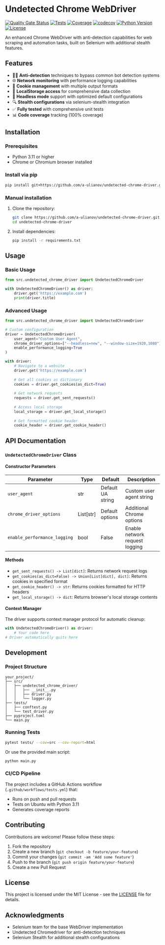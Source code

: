 # Undetected Chrome WebDriver

[![Quality Gate Status](https://sonarcloud.io/api/project_badges/measure?project=a-ulianov_undetected-chrome-driver&metric=alert_status)](https://sonarcloud.io/summary/new_code?id=a-ulianov_undetected-chrome-driver)
[![Tests](https://github.com/a-ulianov/undetected-chrome-driver/actions/workflows/tests.yml/badge.svg)](https://github.com/a-ulianov/undetected-chrome-driver/actions/workflows/tests.yml)
[![Coverage](https://img.shields.io/badge/coverage-100%25-brightgreen)](https://github.com/a-ulianov/undetected-chrome-driver/actions/workflows/tests.yml)
[![codecov](https://codecov.io/gh/a-ulianov/undetected-chrome-driver/branch/main/graph/badge.svg)](https://codecov.io/gh/a-ulianov/undetected-chrome-driver)
[![Python Version](https://img.shields.io/badge/python-3.11+-blue.svg)](https://www.python.org/downloads/)
[![License](https://img.shields.io/badge/license-MIT-blue.svg)](LICENSE)

An enhanced Chrome WebDriver with anti-detection capabilities for web scraping and automation tasks, built on Selenium with additional stealth features.

## Features

- 🕵️‍♂️ **Anti-detection** techniques to bypass common bot detection systems
- 🌐 **Network monitoring** with performance logging capabilities
- 🍪 **Cookie management** with multiple output formats
- 💾 **LocalStorage access** for comprehensive data collection
- 🚀 **Headless mode** support with optimized default configurations
- 🔍 **Stealth configurations** via selenium-stealth integration
- ✅ **Fully tested** with comprehensive unit tests
- 📊 **Code coverage** tracking (100% coverage)

## Installation

### Prerequisites

- Python 3.11 or higher
- Chrome or Chromium browser installed

### Install via pip

```bash
pip install git+https://github.com/a-ulianov/undetected-chrome-driver.git
```

### Manual installation

1. Clone the repository:
   ```bash
   git clone https://github.com/a-ulianov/undetected-chrome-driver.git
   cd undetected-chrome-driver
   ```

2. Install dependencies:
   ```bash
   pip install -r requirements.txt
   ```

## Usage

### Basic Usage

```python
from src.undetected_chrome_driver import UndetectedChromeDriver

with UndetectedChromeDriver() as driver:
    driver.get('https://example.com')
    print(driver.title)
```

### Advanced Usage

```python
from src.undetected_chrome_driver import UndetectedChromeDriver

# Custom configuration
driver = UndetectedChromeDriver(
    user_agent="Custom User Agent",
    chrome_driver_options=["--headless=new", "--window-size=1920,1080"],
    enable_performance_logging=True
)

with driver:
    # Navigate to a website
    driver.get('https://example.com')
    
    # Get all cookies as dictionary
    cookies = driver.get_cookies(as_dict=True)
    
    # Get network requests
    requests = driver.get_sent_requests()
    
    # Access local storage
    local_storage = driver.get_local_storage()
    
    # Get formatted cookie header
    cookie_header = driver.get_cookie_header()
```

## API Documentation

### `UndetectedChromeDriver` Class

#### Constructor Parameters

| Parameter | Type | Default | Description |
|-----------|------|---------|-------------|
| `user_agent` | str | Default UA string | Custom user agent string |
| `chrome_driver_options` | List[str] | Default options | Additional Chrome options |
| `enable_performance_logging` | bool | False | Enable network request logging |

#### Methods

- `get_sent_requests() -> List[dict]`: Returns network request logs
- `get_cookies(as_dict=False) -> Union[List[dict], dict]`: Returns cookies in specified format
- `get_cookie_header() -> str`: Returns cookies formatted for HTTP headers
- `get_local_storage() -> dict`: Returns browser's local storage contents

#### Context Manager

The driver supports context manager protocol for automatic cleanup:

```python
with UndetectedChromeDriver() as driver:
    # Your code here
# Driver automatically quits here
```

## Development

### Project Structure

```
your_project/
├── src/
│   ├── undetected_chrome_driver/
│   │   ├── __init__.py
│   │   ├── driver.py
│   │   └── logger.py
├── tests/
│   ├── conftest.py
│   └── test_driver.py
├── pyproject.toml
└── main.py
```

### Running Tests

```bash
pytest tests/ --cov=src --cov-report=html
```

Or use the provided main script:

```bash
python main.py
```

### CI/CD Pipeline

The project includes a GitHub Actions workflow (`.github/workflows/tests.yml`) that:
- Runs on push and pull requests
- Tests on Ubuntu with Python 3.11
- Generates coverage reports

## Contributing

Contributions are welcome! Please follow these steps:

1. Fork the repository
2. Create a new branch (`git checkout -b feature/your-feature`)
3. Commit your changes (`git commit -am 'Add some feature'`)
4. Push to the branch (`git push origin feature/your-feature`)
5. Create a new Pull Request

## License

This project is licensed under the MIT License - see the [LICENSE](LICENSE) file for details.

## Acknowledgments

- Selenium team for the base WebDriver implementation
- Undetected Chromedriver for anti-detection techniques
- Selenium Stealth for additional stealth configurations